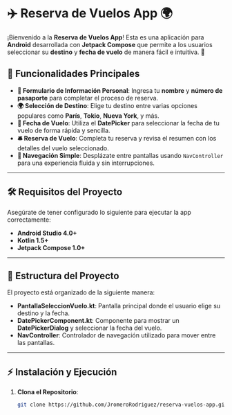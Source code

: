 # ✈️ **Reserva de Vuelos App** 🌍

¡Bienvenido a la **Reserva de Vuelos App**! Esta es una aplicación para **Android** desarrollada con **Jetpack Compose** que permite a los usuarios seleccionar su **destino** y **fecha de vuelo** de manera fácil e intuitiva. 🛫

## 🚀 **Funcionalidades Principales**
- **📝 Formulario de Información Personal**: Ingresa tu **nombre** y **número de pasaporte** para completar el proceso de reserva.
- **🌍 Selección de Destino**: Elige tu destino entre varias opciones populares como **París**, **Tokio**, **Nueva York**, y más.
- **📅 Fecha de Vuelo**: Utiliza el **DatePicker** para seleccionar la fecha de tu vuelo de forma rápida y sencilla.
- **🛎️ Reserva de Vuelo**: Completa tu reserva y revisa el resumen con los detalles del vuelo seleccionado.
- **🔄 Navegación Simple**: Desplázate entre pantallas usando `NavController` para una experiencia fluida y sin interrupciones.

---

## 🛠️ **Requisitos del Proyecto**

Asegúrate de tener configurado lo siguiente para ejecutar la app correctamente:

- **Android Studio 4.0+**
- **Kotlin 1.5+**
- **Jetpack Compose 1.0+**

---

## 📁 **Estructura del Proyecto**

El proyecto está organizado de la siguiente manera:

- **PantallaSeleccionVuelo.kt**: Pantalla principal donde el usuario elige su destino y la fecha.
- **DatePickerComponent.kt**: Componente para mostrar un **DatePickerDialog** y seleccionar la fecha del vuelo.
- **NavController**: Controlador de navegación utilizado para mover entre las pantallas.

---

## ⚡ **Instalación y Ejecución**

1. **Clona el Repositorio**:

   ```bash
   git clone https://github.com/JromeroRodriguez/reserva-vuelos-app.git
